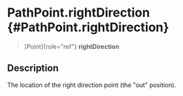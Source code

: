 PathPoint.rightDirection {#PathPoint.rightDirection}
========================

> [Point]{role="ref"} **rightDirection**

Description
-----------

The location of the right direction point (the \"out\" position).
